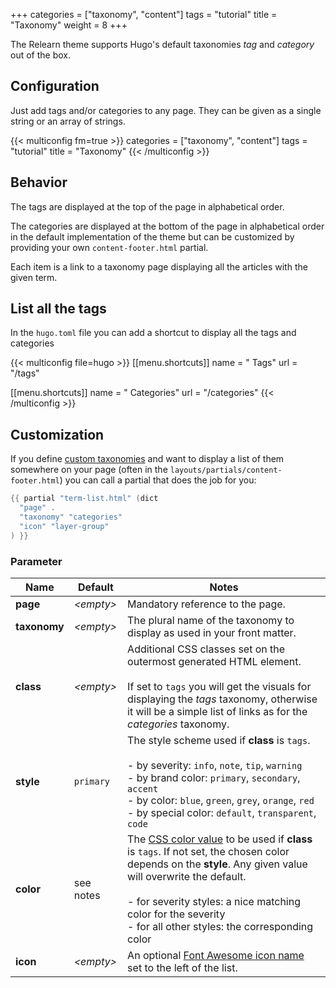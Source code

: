 +++
categories = ["taxonomy", "content"]
tags = "tutorial"
title = "Taxonomy"
weight = 8
+++

The Relearn theme supports Hugo's default taxonomies _tag_ and _category_ out of the box.

## Configuration

Just add tags and/or categories to any page. They can be given as a single string or an array of strings.

{{< multiconfig fm=true >}}
categories = ["taxonomy", "content"]
tags = "tutorial"
title = "Taxonomy"
{{< /multiconfig >}}

## Behavior

The tags are displayed at the top of the page in alphabetical order.

The categories are displayed at the bottom of the page in alphabetical order in the default implementation of the theme but can be customized by providing your own `content-footer.html` partial.

Each item is a link to a taxonomy page displaying all the articles with the given term.

## List all the tags

In the `hugo.toml`  file you can add a shortcut to display all the tags and categories

{{< multiconfig file=hugo >}}
[[menu.shortcuts]]
name = "<i class='fa-fw fas fa-tags'></i> Tags"
url = "/tags"

[[menu.shortcuts]]
name = "<i class='fa-fw fas fa-layer-group'></i> Categories"
url = "/categories"
{{< /multiconfig >}}

## Customization

If you define [custom taxonomies](https://gohugo.io/content-management/taxonomies/#configure-taxonomies) and want to display a list of them somewhere on your page (often in the `layouts/partials/content-footer.html`) you can call a partial that does the job for you:

````go
{{ partial "term-list.html" (dict
  "page" .
  "taxonomy" "categories"
  "icon" "layer-group"
) }}
````

### Parameter

| Name                  | Default         | Notes       |
|-----------------------|-----------------|-------------|
| **page**              | _&lt;empty&gt;_ | Mandatory reference to the page. |
| **taxonomy**          | _&lt;empty&gt;_ | The plural name of the taxonomy to display as used in your front matter. |
| **class**             | _&lt;empty&gt;_ | Additional CSS classes set on the outermost generated HTML element.<br><br>If set to `tags` you will get the visuals for displaying the _tags_ taxonomy, otherwise it will be a simple list of links as for the _categories_ taxonomy. |
| **style**             | `primary`       | The style scheme used if **class** is `tags`.<br><br>- by severity: `info`, `note`, `tip`, `warning`<br>- by brand color: `primary`, `secondary`, `accent`<br>- by color: `blue`, `green`, `grey`, `orange`, `red`<br>- by special color: `default`, `transparent`, `code` |
| **color**             | see notes       | The [CSS color value](https://developer.mozilla.org/en-US/docs/Web/CSS/color_value) to be used if **class** is `tags`. If not set, the chosen color depends on the **style**. Any given value will overwrite the default.<br><br>- for severity styles: a nice matching color for the severity<br>- for all other styles: the corresponding color |
| **icon**              | _&lt;empty&gt;_ | An optional [Font Awesome icon name](shortcodes/icon#finding-an-icon) set to the left of the list. |

